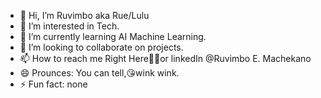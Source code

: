- 👋 Hi, I’m Ruvimbo aka Rue/Lulu 
- 👀 I’m interested in Tech. 
- 🌱 I’m currently learning AI Machine Learning. 
- 💞️ I’m looking to collaborate on projects.
- 📫 How to reach me Right Here👍🏾or linkedIn @Ruvimbo E. Machekano
- 😄 Prounces: You can tell,😘wink wink. 
- ⚡ Fun fact: none 

<!---
ruerue01/ruerue01 is a ✨ special ✨ repository because its `README.md` (this file) appears on your GitHub profile.
You can click the Preview link to take a look at your changes.
--->
